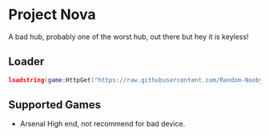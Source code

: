 # Project Nova
A bad hub, probably one of the worst hub, out there but hey it is keyless!

## Loader
```lua
loadstring(game:HttpGet("https://raw.githubusercontent.com/Random-Nooby/Projects/main/Scripts/Obfuscated/Project%20Nova/Loader.lua"))()
```

## Supported Games
- Arsenal
High end, not recommend for bad device.
